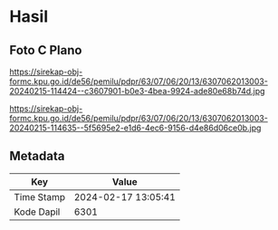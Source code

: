 # Hasil

## Foto C Plano

https://sirekap-obj-formc.kpu.go.id/de56/pemilu/pdpr/63/07/06/20/13/6307062013003-20240215-114424--c3607901-b0e3-4bea-9924-ade80e68b74d.jpg

https://sirekap-obj-formc.kpu.go.id/de56/pemilu/pdpr/63/07/06/20/13/6307062013003-20240215-114635--5f5695e2-e1d6-4ec6-9156-d4e86d06ce0b.jpg


## Metadata

| Key        | Value               |
| ---------- | ------------------- |
| Time Stamp | 2024-02-17 13:05:41 |
| Kode Dapil | 6301                |



